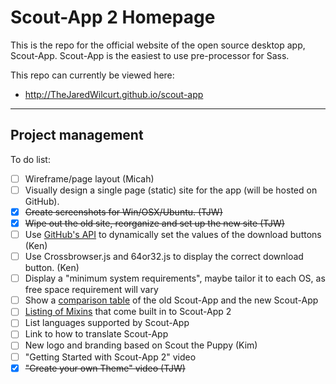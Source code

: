
# Scout-App 2 Homepage

This is the repo for the official website of the open source desktop app, Scout-App. Scout-App is the easiest to use pre-processor for Sass.

This repo can currently be viewed here:

* http://TheJaredWilcurt.github.io/scout-app

* * *

## Project management

To do list:

* [ ] Wireframe/page layout (Micah)
* [ ] Visually design a single page (static) site for the app (will be hosted on GitHub).
* [x] ~~Create screenshots for Win/OSX/Ubuntu. (TJW)~~
* [x] ~~Wipe out the old site, reorganize and set up the new site (TJW)~~
* [ ] Use [GitHub's API](https://developer.github.com/v3/repos/releases) to dynamically set the values of the download buttons (Ken)
* [ ] Use Crossbrowser.js and 64or32.js to display the correct download button. (Ken)
* [ ] Display a "minimum system requirements", maybe tailor it to each OS, as free space requirement will vary
* [ ] Show a [comparison table](https://github.com/TheJaredWilcurt/scout-app#scout-app-comparison) of the old Scout-App and the new Scout-App
* [ ] [Listing of Mixins](https://github.com/TheJaredWilcurt/scout-app#supportedbuilt-in-mixin-libraries) that come built in to Scout-App 2
* [ ] List languages supported by Scout-App
* [ ] Link to how to translate Scout-App
* [ ] New logo and branding based on Scout the Puppy (Kim)
* [ ] "Getting Started with Scout-App 2" video
* [x] ~~"Create your own Theme" video (TJW)~~
